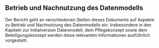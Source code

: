 ## Betrieb und Nachnutzung des Datenmodells
Der Bericht geht an verschiedenen Stellen dieses Dokuments auf Aspekte zu Betrieb und Nachnutzung des Datenmodells ein. Insbesondere in den Kapiteln zur Initialversion Datenmodell, dem Pflegekonzept sowie dem Beteiligungskonzept werden diese relevanten Informationen ausführlich vorgestellt.

